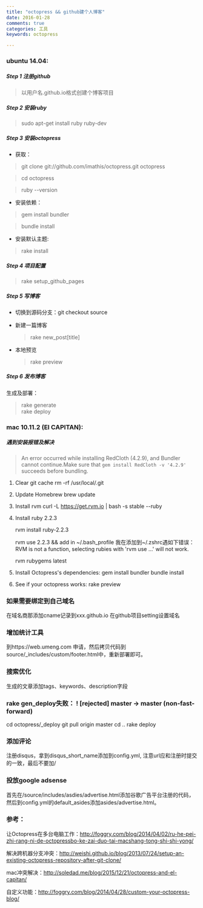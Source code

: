 ```yaml
---
title: "octopress && github建个人博客"
date: 2016-01-28
comments: true
categories: 工具
keywords: octopress

---
```


### ubuntu 14.04:
##### Step 1 注册github
   > 以用户名.github.io格式创建个博客项目

##### Step 2 安装ruby
   > sudo apt-get install ruby ruby-dev

<!-- more -->

##### Step 3 安装octopress

*  获取：

  > git clone git://github.com/imathis/octopress.git octopress

  > cd octopress

  > ruby --version

*  安装依赖：

  > gem install bundler

  > bundle install

*  安装默认主题:

  > rake install  

##### Step 4 项目配置

  > rake setup_github_pages  

##### Step 5 写博客

* 切换到源码分支：git checkout source

* 新建一篇博客
  > rake new_post[title]
* 本地预览  
  > rake preview

##### Step 6 发布博客

  生成及部署：
  > rake generate  
  rake deploy


### mac 10.11.2 (EI CAPITAN):

##### 遇到安装报错及解决
>An error occurred while installing RedCloth (4.2.9), and Bundler cannot continue.Make sure that `gem install RedCloth -v '4.2.9'` succeeds before bundling.

1. Clear git cache
rm -rf /usr/local/.git

2. Update Homebrew
brew update

3. Install rvm
curl -L https://get.rvm.io | bash -s stable --ruby

4. Install ruby 2.2.3

   rvm install ruby-2.2.3

   rvm use 2.2.3  && add in  ~/.bash_profile
   我在添加到~/.zshrc遇如下错误：RVM is not a function, selecting rubies with 'rvm use ...' will not work.

   rvm rubygems latest

6. Install Octopress's dependencies:
gem install bundler
bundle install

7. See if your octopress works:
rake preview

### 如果需要绑定到自己域名
在域名商那添加cname记录到xxx.github.io
在github项目setting设置域名

### 增加统计工具
到https://web.umeng.com 申请，然后拷贝代码到source/_includes/custom/footer.html中，重新部署即可。

### 搜索优化
生成的文章添加tags、keywords、description字段

### rake gen_deploy失败： ! [rejected]  master -> master (non-fast-forward)
cd octopress/_deploy
git pull origin master
cd ..
rake deploy

### 添加评论
注册disqus，拿到disqus_short_name添加到config.yml, 注意url应和注册时提交的一致，最后不要加/

### 投放google adsense
首先在/source/includes/asdies/advertise.html添加谷歌广告平台注册的代码，然后到config.yml的default_asides添加asides/advertise.html。

### 参考：
让Octopress在多台电脑工作：http://foggry.com/blog/2014/04/02/ru-he-pei-zhi-rang-ni-de-octopressbo-ke-zai-duo-tai-macshang-tong-shi-shi-yong/

解决跨机器分支冲突：http://weishi.github.io/blog/2013/07/24/setup-an-existing-octopress-repository-after-git-clone/

mac冲突解决：http://soledad.me/blog/2015/12/21/octopress-and-el-capitan/

自定义功能：http://foggry.com/blog/2014/04/28/custom-your-octopress-blog/
